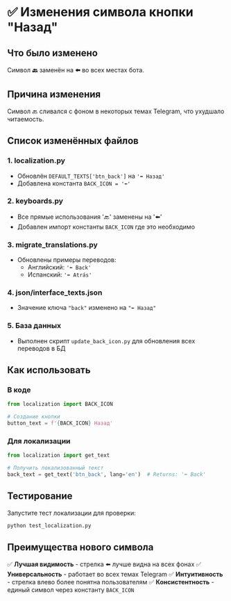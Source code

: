 # ✅ Изменения символа кнопки "Назад"

## Что было изменено

Символ **🔙** заменён на **⬅️** во всех местах бота.

## Причина изменения
Символ 🔙 сливался с фоном в некоторых темах Telegram, что ухудшало читаемость.

## Список изменённых файлов

### 1. **localization.py**
- Обновлён `DEFAULT_TEXTS['btn_back']` на `'⬅️ Назад'`
- Добавлена константа `BACK_ICON = '⬅️'`

### 2. **keyboards.py**
- Все прямые использования '🔙' заменены на '⬅️'
- Добавлен импорт константы `BACK_ICON` где это необходимо

### 3. **migrate_translations.py**
- Обновлены примеры переводов:
  - Английский: `'⬅️ Back'`
  - Испанский: `'⬅️ Atrás'`

### 4. **json/interface_texts.json**
- Значение ключа `"back"` изменено на `"⬅️ Назад"`

### 5. **База данных**
- Выполнен скрипт `update_back_icon.py` для обновления всех переводов в БД

## Как использовать

### В коде
```python
from localization import BACK_ICON

# Создание кнопки
button_text = f'{BACK_ICON} Назад'
```

### Для локализации
```python
from localization import get_text

# Получить локализованный текст
back_text = get_text('btn_back', lang='en')  # Returns: '⬅️ Back'
```

## Тестирование

Запустите тест локализации для проверки:
```bash
python test_localization.py
```

## Преимущества нового символа

✅ **Лучшая видимость** - стрелка ⬅️ лучше видна на всех фонах
✅ **Универсальность** - работает во всех темах Telegram
✅ **Интуитивность** - стрелка влево более понятна пользователям
✅ **Консистентность** - единый символ через константу `BACK_ICON`
